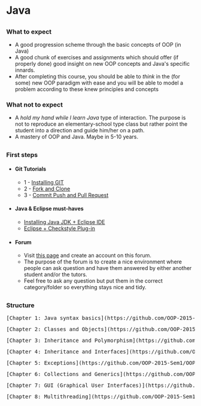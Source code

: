 # Java

##


### What to expect
- A good progression scheme through the basic concepts of OOP (in Java)
- A good chunk of exercises and assignments which should offer (if properly done) good insight on new OOP concepts and Java's specific innards.
- After completing this course, you should be able to *think* in the (for some) new OOP paradigm with ease and you will be able to model a problem according to these knew principles and concepts


### What not to expect
- A *hold my hand while I learn Java* type of interaction. The purpose is not to reproduce an elementary-school type class but rather point the student into a direction and guide him/her on a path.
- A mastery of OOP and Java. Maybe in 5-10 years.

##


### First steps

- #### Git Tutorials
    * 1 - [Installing GIT](https://www.youtube.com/watch?v=4ZNYfbXnpXQ&list=PLxDrAnoepRN2OXJ4boGqPF0LIADjWGqe7&index=1)
    * 2 - [Fork and Clone](https://www.youtube.com/watch?v=mJQAfbARvMI&index=2&list=PLxDrAnoepRN2OXJ4boGqPF0LIADjWGqe7)
    * 3 - [Commit Push and Pull Request](https://www.youtube.com/watch?v=nPq0yClIDhM&index=3&list=PLxDrAnoepRN2OXJ4boGqPF0LIADjWGqe7)
   
- #### Java & Eclipse must-haves
    * [Installing Java JDK + Eclipse IDE](https://www.youtube.com/watch?v=CPGKMDvCUN4)
    * [Eclipse + Checkstyle Plug-in](https://www.youtube.com/watch?v=xPYOwSmmRrQ)

- #### Forum
    * Visit [this page](http://summerjava.boards.net/) and create an account on this forum.
    * The purpose of the forum is to create a nice environment where people can ask question and have them answered by either another student and/or the tutors. 
    * Feel free to ask any question but put them in the correct category/folder so everything stays nice and tidy.


##

### Structure
 <pre>
[Chapter 1: Java syntax basics](https://github.com/OOP-2015-Sem1/OOP-2015/tree/master/Java/Content/Chapter%201%20-%20Basics)
</pre>
 <pre>
[Chapter 2: Classes and Objects](https://github.com/OOP-2015-Sem1/OOP-2015/tree/master/Java/Content/Chapter%202%20-%20Classes%20and%20Objects)
</pre>

 <pre>
[Chapter 3: Inheritance and Polymorphism](https://github.com/OOP-2015-Sem1/OOP-2015/tree/master/Java/Content/Chapter%203%20-%20Inheritance%20and%20Polymorphism) 
</pre>

 <pre>
[Chapter 4: Inheritance and Interfaces](https://github.com/OOP-2015-Sem1/OOP-2015/tree/master/Java/Content/Chapter%204%20-%20Inheritance%20and%20Interfaces)
</pre>

 <pre>
[Chapter 5: Exceptions](https://github.com/OOP-2015-Sem1/OOP-2015/tree/master/Java/Content/Chapter%205%20-%20Exceptions) 
</pre>

 <pre>
[Chapter 6: Collections and Generics](https://github.com/OOP-2015-Sem1/OOP-2015/tree/master/Java/Content/Chapter%206%20-%20Collections%20and%20Generics)
</pre>

 <pre>
[Chapter 7: GUI (Graphical User Interfaces)](https://github.com/OOP-2015-Sem1/OOP-2015/tree/master/Java/Content/Chapter%207%20-%20GUI)
</pre>

 <pre>
[Chapter 8: Multithreading](https://github.com/OOP-2015-Sem1/OOP-2015/tree/master/Java/Content/Chapter%208%20-%20Multithreading)
</pre>

##